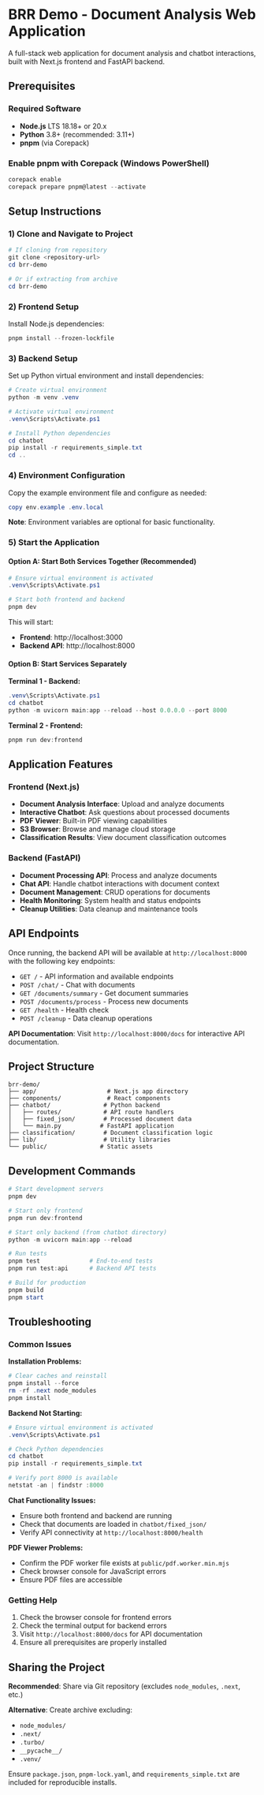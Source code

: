 # BRR Demo - Document Analysis Web Application

A full-stack web application for document analysis and chatbot interactions, built with Next.js frontend and FastAPI backend.

## Prerequisites

### Required Software
- **Node.js** LTS 18.18+ or 20.x
- **Python** 3.8+ (recommended: 3.11+)
- **pnpm** (via Corepack)

### Enable pnpm with Corepack (Windows PowerShell)

```powershell
corepack enable
corepack prepare pnpm@latest --activate
```

## Setup Instructions

### 1) Clone and Navigate to Project

```powershell
# If cloning from repository
git clone <repository-url>
cd brr-demo

# Or if extracting from archive
cd brr-demo
```

### 2) Frontend Setup

Install Node.js dependencies:

```powershell
pnpm install --frozen-lockfile
```

### 3) Backend Setup

Set up Python virtual environment and install dependencies:

```powershell
# Create virtual environment
python -m venv .venv

# Activate virtual environment
.venv\Scripts\Activate.ps1

# Install Python dependencies
cd chatbot
pip install -r requirements_simple.txt
cd ..
```

### 4) Environment Configuration

Copy the example environment file and configure as needed:

```powershell
copy env.example .env.local
```

**Note**: Environment variables are optional for basic functionality.

### 5) Start the Application

#### Option A: Start Both Services Together (Recommended)

```powershell
# Ensure virtual environment is activated
.venv\Scripts\Activate.ps1

# Start both frontend and backend
pnpm dev
```

This will start:
- **Frontend**: http://localhost:3000
- **Backend API**: http://localhost:8000

#### Option B: Start Services Separately

**Terminal 1 - Backend:**
```powershell
.venv\Scripts\Activate.ps1
cd chatbot
python -m uvicorn main:app --reload --host 0.0.0.0 --port 8000
```

**Terminal 2 - Frontend:**
```powershell
pnpm run dev:frontend
```

## Application Features

### Frontend (Next.js)
- **Document Analysis Interface**: Upload and analyze documents
- **Interactive Chatbot**: Ask questions about processed documents
- **PDF Viewer**: Built-in PDF viewing capabilities
- **S3 Browser**: Browse and manage cloud storage
- **Classification Results**: View document classification outcomes

### Backend (FastAPI)
- **Document Processing API**: Process and analyze documents
- **Chat API**: Handle chatbot interactions with document context
- **Document Management**: CRUD operations for documents
- **Health Monitoring**: System health and status endpoints
- **Cleanup Utilities**: Data cleanup and maintenance tools

## API Endpoints

Once running, the backend API will be available at `http://localhost:8000` with the following key endpoints:

- `GET /` - API information and available endpoints
- `POST /chat/` - Chat with documents
- `GET /documents/summary` - Get document summaries
- `POST /documents/process` - Process new documents
- `GET /health` - Health check
- `POST /cleanup` - Data cleanup operations

**API Documentation**: Visit `http://localhost:8000/docs` for interactive API documentation.

## Project Structure

```
brr-demo/
├── app/                    # Next.js app directory
├── components/             # React components
├── chatbot/               # Python backend
│   ├── routes/            # API route handlers
│   ├── fixed_json/        # Processed document data
│   └── main.py           # FastAPI application
├── classification/        # Document classification logic
├── lib/                   # Utility libraries
└── public/               # Static assets
```

## Development Commands

```powershell
# Start development servers
pnpm dev

# Start only frontend
pnpm run dev:frontend

# Start only backend (from chatbot directory)
python -m uvicorn main:app --reload

# Run tests
pnpm test              # End-to-end tests
pnpm run test:api      # Backend API tests

# Build for production
pnpm build
pnpm start
```

## Troubleshooting

### Common Issues

**Installation Problems:**
```powershell
# Clear caches and reinstall
pnpm install --force
rm -rf .next node_modules
pnpm install
```

**Backend Not Starting:**
```powershell
# Ensure virtual environment is activated
.venv\Scripts\Activate.ps1

# Check Python dependencies
cd chatbot
pip install -r requirements_simple.txt

# Verify port 8000 is available
netstat -an | findstr :8000
```

**Chat Functionality Issues:**
- Ensure both frontend and backend are running
- Check that documents are loaded in `chatbot/fixed_json/`
- Verify API connectivity at `http://localhost:8000/health`

**PDF Viewer Problems:**
- Confirm the PDF worker file exists at `public/pdf.worker.min.mjs`
- Check browser console for JavaScript errors
- Ensure PDF files are accessible

### Getting Help

1. Check the browser console for frontend errors
2. Check the terminal output for backend errors
3. Visit `http://localhost:8000/docs` for API documentation
4. Ensure all prerequisites are properly installed

## Sharing the Project

**Recommended**: Share via Git repository (excludes `node_modules`, `.next`, etc.)

**Alternative**: Create archive excluding:
- `node_modules/`
- `.next/`
- `.turbo/`
- `__pycache__/`
- `.venv/`

Ensure `package.json`, `pnpm-lock.yaml`, and `requirements_simple.txt` are included for reproducible installs.


